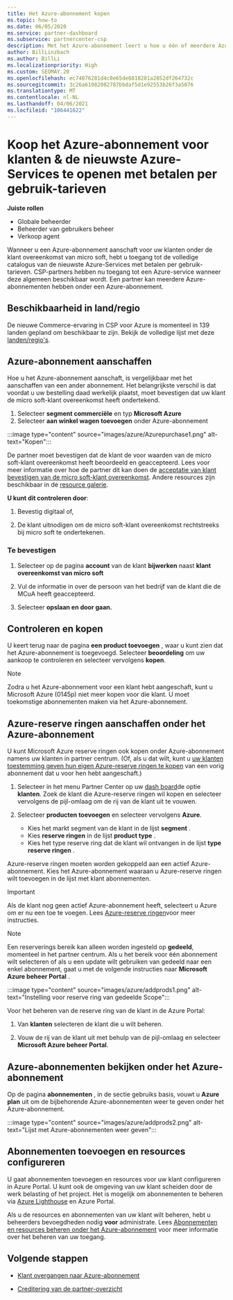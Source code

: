 ```yaml
---
title: Het Azure-abonnement kopen
ms.topic: how-to
ms.date: 06/05/2020
ms.service: partner-dashboard
ms.subservice: partnercenter-csp
description: Met het Azure-abonnement leert u hoe u één of meerdere Azure-abonnementen kunt kopen, Azure-reserve ringen kunt gebruiken om resources te configureren en om abonnementen te bekijken of toe te voegen.
author: BillLinzbach
ms.author: BillLi
ms.localizationpriority: High
ms.custom: SEOMAY.20
ms.openlocfilehash: ec74076281d4c8e65de6818281a2852df264732c
ms.sourcegitcommit: 3c26a61982082787bbdaf5d1e92553b26f3a5076
ms.translationtype: MT
ms.contentlocale: nl-NL
ms.lasthandoff: 04/06/2021
ms.locfileid: "106441622"
---
```

# <a name="purchase-the-azure-plan-for-customers--access-the-latest-azure-services-at-pay-as-you-go-rates"></a>Koop het Azure-abonnement voor klanten & de nieuwste Azure-Services te openen met betalen per gebruik-tarieven

**Juiste rollen**

- Globale beheerder
- Beheerder van gebruikers beheer
- Verkoop agent

Wanneer u een Azure-abonnement aanschaft voor uw klanten onder de klant overeenkomst van micro soft, hebt u toegang tot de volledige catalogus van de nieuwste Azure-Services met betalen per gebruik-tarieven. CSP-partners hebben nu toegang tot een Azure-service wanneer deze algemeen beschikbaar wordt. Een partner kan meerdere Azure-abonnementen hebben onder een Azure-abonnement. 

## <a name="countryregion-availability"></a>Beschikbaarheid in land/regio

De nieuwe Commerce-ervaring in CSP voor Azure is momenteel in 139 landen gepland om beschikbaar te zijn. Bekijk de volledige lijst met deze [landen/regio's](https://query.prod.cms.rt.microsoft.com/cms/api/am/binary/RE3QN0x). 

## <a name="how-to-purchase-azure-plan"></a>Azure-abonnement aanschaffen

Hoe u het Azure-abonnement aanschaft, is vergelijkbaar met het aanschaffen van een ander abonnement. Het belangrijkste verschil is dat voordat u uw bestelling daad werkelijk plaatst, moet bevestigen dat uw klant de micro soft-klant overeenkomst heeft ondertekend.

1. Selecteer **segment commerciële** en typ **Microsoft Azure** 
2. Selecteer **aan winkel wagen toevoegen** onder Azure-abonnement

:::image type="content" source="images/azure/Azurepurchase1.png" alt-text="Kopen":::

De partner moet bevestigen dat de klant de voor waarden van de micro soft-klant overeenkomst heeft beoordeeld en geaccepteerd. Lees voor meer informatie over hoe de partner dit kan doen de [acceptatie van klant bevestigen van de micro soft-klant overeenkomst](confirm-customer-agreement.md). Andere resources zijn beschikbaar in de [resource galerie](https://partner.microsoft.com/resources/collection/Microsoft-Customer-Agreement-in-the-CSP-program#/).

**U kunt dit controleren door**: 

1. Bevestig digitaal of,

2. De klant uitnodigen om de micro soft-klant overeenkomst rechtstreeks bij micro soft te ondertekenen. 

### <a name="to-confirm"></a>Te bevestigen 

1. Selecteer op de pagina **account** van de klant **bijwerken** naast **klant overeenkomst van micro soft**  

2. Vul de informatie in over de persoon van het bedrijf van de klant die de MCuA heeft geaccepteerd.

3. Selecteer **opslaan en door gaan.**  

## <a name="review-and-buy"></a>Controleren en kopen

U keert terug naar de pagina **een product toevoegen** , waar u kunt zien dat het Azure-abonnement is toegevoegd. Selecteer **beoordeling** om uw aankoop te controleren en selecteer vervolgens **kopen**. 

>[!Note]
>Zodra u het Azure-abonnement voor een klant hebt aangeschaft, kunt u Microsoft Azure (0145p) niet meer kopen voor die klant. U moet toekomstige abonnementen maken via het Azure-abonnement.

## <a name="purchase-azure-reservations-under-the-azure-plan"></a>Azure-reserve ringen aanschaffen onder het Azure-abonnement 
  
U kunt Microsoft Azure reserve ringen ook kopen onder Azure-abonnement namens uw klanten in partner centrum. (Of, als u dat wilt, kunt u [uw klanten toestemming geven hun eigen Azure-reserve ringen te kopen](give-customers-permission.md) van een vorig abonnement dat u voor hen hebt aangeschaft.)

1. Selecteer in het menu Partner Center op uw [dash board](https://partner.microsoft.com/dashboard/)de optie **klanten**. Zoek de klant die Azure-reserve ringen wil kopen en selecteer vervolgens de pijl-omlaag om de rij van de klant uit te vouwen.

2. Selecteer **producten toevoegen** en selecteer vervolgens **Azure**. 

   - Kies het markt segment van de klant in de lijst **segment** .
   - Kies **reserve ringen** in de lijst **product type** .
   - Kies het type reserve ring dat de klant wil ontvangen in de lijst **type reserve ringen** .

Azure-reserve ringen moeten worden gekoppeld aan een actief Azure-abonnement. Kies het Azure-abonnement waaraan u Azure-reserve ringen wilt toevoegen in de lijst met klant abonnementen. 

>[!Important] 
>Als de klant nog geen actief Azure-abonnement heeft, selecteert u Azure om er nu een toe te voegen. Lees [Azure-reserve ringen](azure-reservations-buying.md#purchase-azure-reservations)voor meer instructies.

>[!Note]
>Een reserverings bereik kan alleen worden ingesteld op **gedeeld**, momenteel in het partner centrum. Als u het bereik voor één abonnement wilt selecteren of als u een update wilt gebruiken van gedeeld naar een enkel abonnement, gaat u met de volgende instructies naar **Microsoft Azure beheer Portal** . 

:::image type="content" source="images/azure/addprods1.png" alt-text="Instelling voor reserve ring van gedeelde Scope":::

Voor het beheren van de reserve ring van de klant in de Azure Portal: 

1. Van **klanten** selecteren de klant die u wilt beheren. 

2. Vouw de rij van de klant uit met behulp van de pijl-omlaag en selecteer **Microsoft Azure beheer Portal**.  
 
## <a name="view-azure-subscriptions-under-the-azure-plan"></a>Azure-abonnementen bekijken onder het Azure-abonnement

Op de pagina **abonnementen** , in de sectie gebruiks basis, vouwt u **Azure plan** uit om de bijbehorende Azure-abonnementen weer te geven onder het Azure-abonnement.

:::image type="content" source="images/azure/addprods2.png" alt-text="Lijst met Azure-abonnementen weer geven"::: 


## <a name="add-subscriptions-and-configure-resources"></a>Abonnementen toevoegen en resources configureren

U gaat abonnementen toevoegen en resources voor uw klant configureren in Azure Portal. U kunt ook de omgeving van uw klant scheiden door de werk belasting of het project. Het is mogelijk om abonnementen te beheren via [Azure Lighthouse](https://azure.microsoft.com/services/azure-lighthouse/) en Azure Portal. 

Als u de resources en abonnementen van uw klant wilt beheren, hebt u beheerders bevoegdheden nodig **voor** administrate. Lees [Abonnementen en resources beheren onder het Azure-abonnement](azure-plan-manage.md) voor meer informatie over het beheren van uw toegang.

## <a name="next-steps"></a>Volgende stappen

- [Klant overgangen naar Azure-abonnement](azure-plan-transition.md)

- [Creditering van de partner-overzicht](partner-earned-credit.md)
